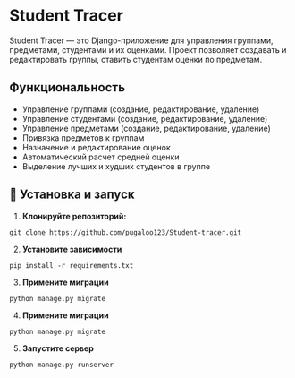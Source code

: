 # Student Tracer

Student Tracer — это Django-приложение для управления группами, предметами, студентами и их оценками. Проект позволяет создавать и редактировать  группы, ставить студентам оценки по предметам.

##  Функциональность

- Управление группами (создание, редактирование, удаление)
- Управление студентами (создание, редактирование, удаление)
- Управление предметами (создание, редактирование, удаление)
- Привязка предметов к группам
- Назначение и редактирование оценок
- Автоматический расчет средней оценки
- Выделение лучших и худших студентов в группе


## 🚀 Установка и запуск

1. **Клонируйте репозиторий:**

```
git clone https://github.com/pugaloo123/Student-tracer.git
```
2. **Установите зависимости**
```
pip install -r requirements.txt
```

3. **Примените миграции**
```
python manage.py migrate
```

4. **Примените миграции**
```
python manage.py migrate
```

5. **Запустите сервер**
```
python manage.py runserver
```
